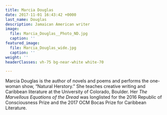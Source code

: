 ```yaml
---
title: Marcia Douglas
date: 2017-11-01 16:43:42 +0000
last_name: Douglas
description: Jamaican American writer
image:
  file: Marcia_Douglas__Photo_ND.jpg
  caption: ''
featured_image:
  file: Marcia_Douglas_wide.jpg
  caption: ''
weight: ''
headerClasses: vh-75 bg-near-white white-70

---
```

Marcia Douglas is the author of novels and poems and performs the one-woman show, “Natural Herstory.” She teaches creative writing and Caribbean literature at the University of Colorado, Boulder. Her _The Marvellous Equations of the Dread_ was longlisted for the 2016 Republic of Consciousness Prize and the 2017 OCM Bocas Prize for Caribbean Literature.